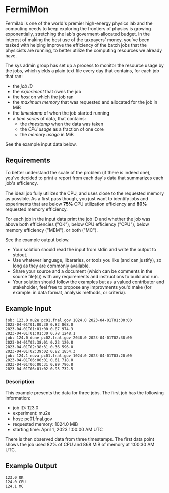 # FermiMon

Fermilab is one of the world's premier high-energy physics lab and the computing
needs to keep exploring the frontiers of physics is growing exponentially,
stretching the lab's goverment-allocated budget. In the interest of making the
best use of the taxpayers' money, you've been tasked with helping improve the
efficiency of the batch jobs that the physicists are running, to better utilize
the computing resources we already have.

The sys admin group has set up a process to monitor the resource usage by the
jobs, which yields a plain text file every day that contains, for each job that
ran:

* the *job ID*
* the *experiment* that owns the job
* the *host* on which the job ran
* the *maximum memory* that was requested and allocated for the job in MiB
* the *timestamp* of when the job started running
* a *time series* of data, that contains:
  * the *timestamp* when the data was taken
  * the *CPU usage* as a fraction of one core
  * the *memory usage* in MiB
  
See the example input data below.

## Requirements

To better understand the scale of the problem (if there is indeed one), you've
decided to print a report from each day's data that summarizes each job's
efficiency.

The ideal job fully utilizes the CPU, and uses close to the requested memory as
possible. As a first pass though, you just want to identify jobs and experiments
that are below **75%** CPU utilization efficiency and **80%** requested memory
efficiency.

For each job in the input data print the job ID and whether the job was above
both efficiencies ("OK"), below CPU efficiency ("CPU"), below memory efficiency
("MEM"), or both ("MC").

See the example output below.

* Your solution should read the input from stdin and write the output to stdout.
* Use whatever language, libararies, or tools you like (and can justify), so long
  as they are commonly available.
* Share your source and a document (which can be comments in the source file(s)) with
  any requirements and instructions to build and run.
* Your solution should follow the examples but as a valued contributor and
  stakeholder, feel free to propose any improvments you'd make (for example: in
  data format, analysis methods, or criteria).


## Example Input

    job: 123.0 mu2e pc01.fnal.gov 1024.0 2023-04-01T01:00:00
    2023-04-01T01:00:30 0.82 868.0
    2023-04-01T01:01:00 0.87 974.3
    2023-04-01T01:01:30 0.78 1248.1
    job: 124.0 dune pc02.fnal.gov 2048.0 2023-04-01T02:38:00
    2023-04-01T02:38:01 0.23 120.8
    2023-04-01T02:38:31 0.36 596.0
    2023-04-01T02:39:02 0.82 1854.3
    job: 124.1 nova pc01.fnal.gov 1024.0 2023-04-01T03:20:00
    2023-04-01T06:00:01 0.61 718.0
    2023-04-01T06:00:31 0.99 796.8
    2023-04-01T06:01:02 0.95 732.5

### Description 

This example presents the data for three jobs. The first job has the following
information:

* job ID: 123.0
* experiment: mu2e
* host: pc01.fnal.gov
* requested memory: 1024.0 MiB
* starting time: April 1, 2023 1:00:00 AM UTC

There is then observed data from three timestamps. The first data point shows
the job used 82% of CPU and 868 MiB of memory at 1:00:30 AM UTC.

## Example Output

    123.0 OK
    124.0 CPU
    124.1 MC
